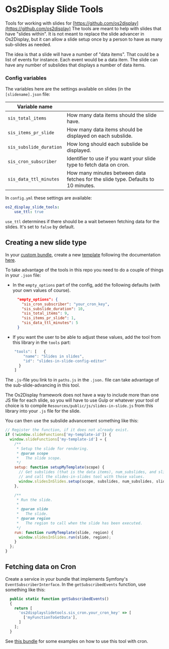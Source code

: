 # Os2Display Slide Tools

Tools for working with slides for [https://github.com/os2display](https://github.com/os2display) The tools are meant to help with slides that have "slides within". It is not meant to replace the slide advancer in Os2Display, but it can allow a slide setup once by a person to have as many sub-slides as needed.

The idea is that a slide will have a number of "data items". That could be a list of events for instance. Each event would be a data item. The slide can have any number of subslides that displays a number of data items.

### Config variables
The variables here are the settings available on slides (in the `[slidename].json` file:

| Variable name           |                                                              |
| ----------------------- | ------------------------------------------------------------ |
| `sis_total_items`       | How many data items should the slide have.                   |
| `sis_items_pr_slide`    | How many data items should be displayed on each subslide.    |
| `sis_subslide_duration` | How long should each subslide be displayed.                  |
| `sis_cron_subscriber`   | Identifier to use if you want your slide type to fetch data on cron. |
| `sis_data_ttl_minutes`   | How many minutes between data fetches for the slide type. Defaults to 10 minutes. |

In `config.yml` these settings are available:
```yml
os2_display_slide_tools:
    use_ttl: true
```
`use_ttl` determines if there should be a wait between fetching data for the slides. It's set to `false` by default.

## Creating a new slide type

In your [custom bundle](https://github.com/os2display/docs/blob/master/guidelines/custom-bundles-guidelines.md), create a new [template](https://github.com/os2display/docs/blob/master/guidelines/template-guidelines.md) following the documentation [here](https://github.com/os2display/docs/blob/master/guidelines/template-guidelines.md).

To take advantage of the tools in this repo you need to do a couple of things in your `.json` file:

- In the `empty_options` part of the config, add the following defaults (with your own values of course).

  ```json
    "empty_options": {
      "sis_cron_subscriber": "your_cron_key",
      "sis_subslide_duration": 10,
      "sis_total_items": 9,
      "sis_items_pr_slide": 1,
      "sis_data_ttl_minutes": 5
    }
  ```

* If you want the user to be able to adjust these values, add the tool from this library in the `tools` part:

```javascript
    "tools": [   {
        "name": "Slides in slides",
        "id": "slides-in-slide-config-editor"
      }
    ]
```

The `.js`-file you link to in `paths.js` in the `.json.` file can take advantage of the sub-slide-advancing in this tool.

The Os2Display framework does not have a way to include more than one JS file for each slide, so you will have to use Gulp or whatever your tool of choice is to compile `Resources/public/js/slides-in-slide.js` from this library into your `.js` file for the slide.

You can then use the subslide advancement something like this:

```javascript
// Register the function, if it does not already exist.
if (!window.slideFunctions['my-template-id']) {
  window.slideFunctions['my-template-id'] = {
    /**
     * Setup the slide for rendering.
     * @param scope
     *   The slide scope.
     */
    setup: function setupMyTemplate(scope) {
      // Get subslides (that is the data items), num_subslides, and slide_duration
      // and call the slides-in-slides tool with those values.
      window.slidesInSlides.setup(scope, subslides, num_subslides, slide_duration);
    },

    /**
     * Run the slide.
     *
     * @param slide
     *   The slide.
     * @param region
     *   The region to call when the slide has been executed.
     */
    run: function runMyTemplate(slide, region) {
      window.slidesInSlides.run(slide, region);
    }
  };
}
```

## Fetching data on Cron

Create a service in your bundle that implements Symfony's `EventSubscriberInterface`. In the `getSubscribedEvents` function, use something like this:

```javascript
  public static function getSubscribedEvents()
  {
    return [
      'os2displayslidetools.sis_cron.your_cron_key' => [
        ['myFunctionToGetData'],
      ]
    ];
  }
```



See [this bundle](https://github.com/kkos2/os2display-admin) for some examples on how to use this tool with cron.
